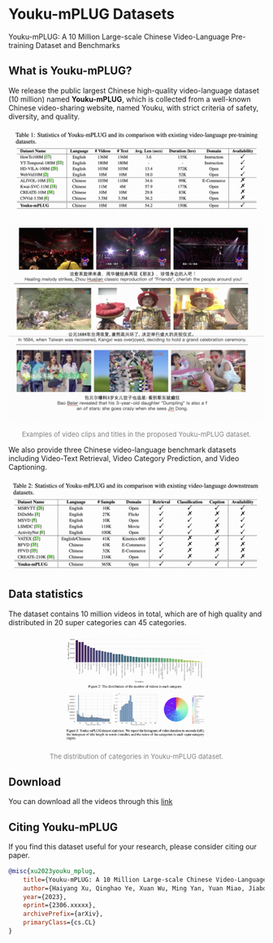 # Youku-mPLUG Datasets
Youku-mPLUG: A 10 Million Large-scale Chinese Video-Language Pre-training Dataset and Benchmarks

## What is Youku-mPLUG?
We release the public largest Chinese high-quality video-language dataset (10 million) named **Youku-mPLUG**, which is collected 
from a well-known Chinese video-sharing website, named Youku, with strict criteria of safety, diversity, and quality.

<p align="center">
<img src="assets/pretrain_data.jpg" alt="examples for youku-mplug"/>
</p>
<p align="center">
<img src="assets/examples.png" alt="examples for youku-mplug"/>
</p>
<p align="center">
<font size=2 color="gray">Examples of video clips and titles in the proposed Youku-mPLUG dataset.</font>
</p>

We also provide three Chinese video-language benchmark datasets including Video-Text Retrieval, Video Category Prediction, and Video Captioning.
<p align="center">
<img src="assets/downstream_data.jpg" alt="examples for youku-mplug downstream dataset"/>
</p>


## Data statistics
The dataset contains 10 million videos in total, which are of high quality and distributed in 20 super categories can 45 categories.

<p align="center">
<img src="assets/statics.jpg" alt="statistics" width="60%"/>
</p>
<p align="center">
<font size=2 color="gray">The distribution of categories in Youku-mPLUG dataset.</font>
</p>


## Download
You can download all the videos through this [link](https://modelscope.cn/datasets/modelscope/Youku-AliceMind/summary) 

## Citing Youku-mPLUG

If you find this dataset useful for your research, please consider citing our paper.

```bibtex
@misc{xu2023youku_mplug,
    title={Youku-mPLUG: A 10 Million Large-scale Chinese Video-Language Dataset for Pre-training and Benchmarks},
    author={Haiyang Xu, Qinghao Ye, Xuan Wu, Ming Yan, Yuan Miao, Jiabo Ye, Guohai Xu, Anwen Hu, Yaya Shi, Chenliang Li, Qi Qian, Que Maofei, Ji Zhang, Xiao Zeng, Fei Huang},
    year={2023},
    eprint={2306.xxxxx},
    archivePrefix={arXiv},
    primaryClass={cs.CL}
}
```